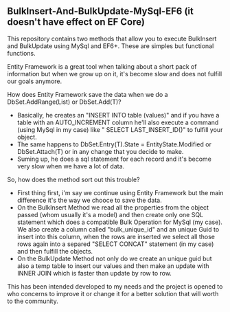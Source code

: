 ## BulkInsert-And-BulkUpdate-MySql-EF6 (it doesn't have effect on EF Core)

This repository contains two methods that allow you to execute BulkInsert and BulkUpdate using MySql and EF6+. These are simples but functional functions.

Entity Framework is a great tool when talking about a short pack of information but when we grow up on it, it's become slow and does not fulfill our goals anymore. 

How does Entity Framework save the data when we do a DbSet<T>.AddRange(List<T>) or DbSet<T>.Add(T)?
- Basically, he creates an "INSERT INTO table (values)" and if you have a table with an AUTO_INCREMENT column he'll also execute a command (using MySql in my case) like "
SELECT LAST_INSERT_ID()" to fulfill your object.
- The same happens to DbSet<T>.Entry(T).State = EntityState.Modified or DbSet<T>.Attach(T) or in any change that you decide to make.
- Suming up, he does a sql statement for each record and it's become very slow when we have a lot of data.

So, how does the method sort out this trouble?
- First thing first, i'm say we continue using Entity Framework but the main difference it's the way we chooce to save the data.
- On the BulkInsert Method we read all the properties from the object passed (whom usually it's a model) and then create only one SQL statement which does a compatible Bulk Operation for MySql (my case). We also create a column called "bulk_unique_id" and an unique Guid to insert into this column, when the rows are inserted we select all those rows again into a separed "SELECT CONCAT" statement (in my case) and then fulfill the objects.
- On the BulkUpdate Method not only do we create an unique guid but also a temp table to insert our values and then make an update with INNER JOIN which is faster than update by row to row.

This has been intended developed to my needs and the project is opened to who concerns to improve it or change it for a better solution that will worth to the community.
